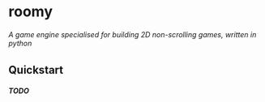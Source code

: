 # roomy

###### A game engine specialised for building 2D non-scrolling games, written in python

## Quickstart

##### TODO
